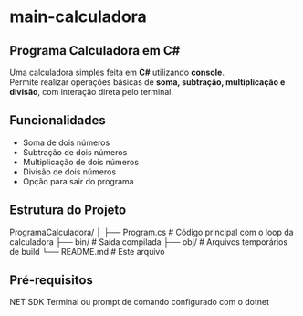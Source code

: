 # main-calculadora
## Programa Calculadora em C#

Uma calculadora simples feita em **C#** utilizando **console**.  
Permite realizar operações básicas de **soma, subtração, multiplicação e divisão**, com interação direta pelo terminal.

## Funcionalidades

- Soma de dois números  
- Subtração de dois números  
- Multiplicação de dois números  
- Divisão de dois números  
- Opção para sair do programa
  
## Estrutura do Projeto

ProgramaCalculadora/
│
├── Program.cs # Código principal com o loop da calculadora
├── bin/ # Saída compilada
├── obj/ # Arquivos temporários de build
└── README.md # Este arquivo

## Pré-requisitos
  NET SDK
  Terminal ou prompt de comando configurado com o dotnet
